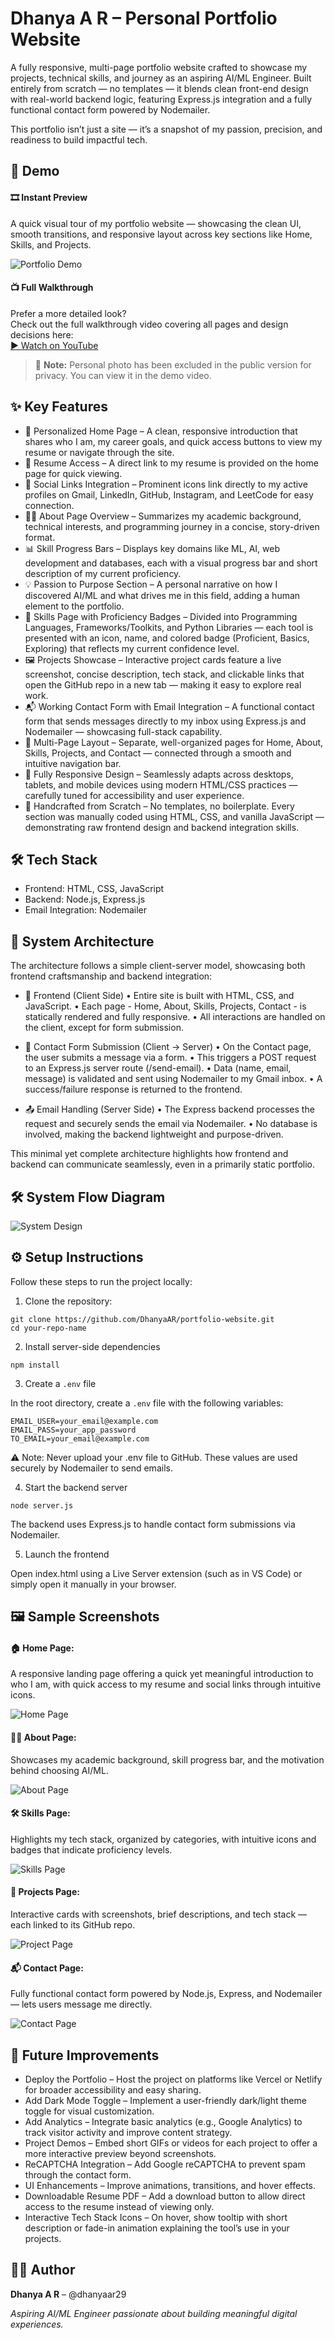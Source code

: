 # Dhanya A R – Personal Portfolio Website

A fully responsive, multi-page portfolio website crafted to showcase my projects, technical skills, and journey as an aspiring AI/ML Engineer. Built entirely from scratch — no templates — it blends clean front-end design with real-world backend logic, featuring Express.js integration and a fully functional contact form powered by Nodemailer.

This portfolio isn’t just a site — it’s a snapshot of my passion, precision, and readiness to build impactful tech.



## 🚀 Demo

#### 🎞️ Instant Preview  
A quick visual tour of my portfolio website — showcasing the clean UI, smooth transitions, and responsive layout across key sections like Home, Skills, and Projects.

![Portfolio Demo](demo/portfolio-demo.gif)

#### 📺 Full Walkthrough  
Prefer a more detailed look?  
Check out the full walkthrough video covering all pages and design decisions here:  
[▶️ Watch on YouTube](https://www.youtube.com/watch?v=YOUR_VIDEO_ID)

> 📌 **Note:** Personal photo has been excluded in the public version for privacy. You can view it in the demo video.



## ✨ Key Features

- 👋 Personalized Home Page – A clean, responsive introduction that shares who I am, my career goals, and quick access buttons to view my resume or navigate through the site.
- 📄 Resume Access – A direct link to my resume is provided on the home page for quick viewing.
- 🔗 Social Links Integration – Prominent icons link directly to my active profiles on Gmail, LinkedIn, GitHub, Instagram, and LeetCode for easy connection.
- 🧑‍💻 About Page Overview – Summarizes my academic background, technical interests, and programming journey in a concise, story-driven format.
- 📊 Skill Progress Bars – Displays key domains like ML, AI, web development and databases, each with a visual progress bar and short description of my current proficiency.
- 💡 Passion to Purpose Section – A personal narrative on how I discovered AI/ML and what drives me in this field, adding a human element to the portfolio.
- 🧰 Skills Page with Proficiency Badges – Divided into Programming Languages, Frameworks/Toolkits, and Python Libraries — each tool is presented with an icon, name, and colored badge (Proficient, Basics, Exploring) that reflects my current confidence level.
- 🖼️ Projects Showcase – Interactive project cards feature a live screenshot, concise description, tech stack, and clickable links that open the GitHub repo in a new tab — making it easy to explore real work.
- 📬 Working Contact Form with Email Integration – A functional contact form that sends messages directly to my inbox using Express.js and Nodemailer — showcasing full-stack capability.
- 🧩 Multi-Page Layout – Separate, well-organized pages for Home, About, Skills, Projects, and Contact — connected through a smooth and intuitive navigation bar.
- 📱 Fully Responsive Design – Seamlessly adapts across desktops, tablets, and mobile devices using modern HTML/CSS practices — carefully tuned for accessibility and user experience.
- 🎨 Handcrafted from Scratch – No templates, no boilerplate. Every section was manually coded using HTML, CSS, and vanilla JavaScript — demonstrating raw frontend design and backend integration skills.



## 🛠️ Tech Stack

- Frontend: HTML, CSS, JavaScript 
- Backend: Node.js, Express.js 
- Email Integration: Nodemailer



## 🧩 System Architecture

The architecture follows a simple client-server model, showcasing both frontend craftsmanship and backend integration:

- 📄 Frontend (Client Side)
     • Entire site is built with HTML, CSS, and JavaScript.
     • Each page - Home, About, Skills, Projects, Contact - is statically rendered and fully responsive.
     • All interactions are handled on the client, except for form submission.
      
- 📨 Contact Form Submission (Client → Server)
     • On the Contact page, the user submits a message via a form.
     • This triggers a POST request to an Express.js server route (/send-email).
     • Data (name, email, message) is validated and sent using Nodemailer to my Gmail inbox.
     • A success/failure response is returned to the frontend.
      
- 📤 Email Handling (Server Side)
     • The Express backend processes the request and securely sends the email via Nodemailer.
     • No database is involved, making the backend lightweight and purpose-driven.
      
This minimal yet complete architecture highlights how frontend and backend can communicate seamlessly, even in a primarily static portfolio.



## 🛠️ System Flow Diagram

![System Design](./screenshots/system-design.png)


## ⚙️ Setup Instructions

Follow these steps to run the project locally:
   
1. Clone the repository:
```
git clone https://github.com/DhanyaAR/portfolio-website.git
cd your-repo-name
```

2. Install server-side dependencies
```
npm install
```

3. Create a `.env` file

In the root directory, create a `.env` file with the following variables:
```
EMAIL_USER=your_email@example.com
EMAIL_PASS=your_app_password
TO_EMAIL=your_email@example.com
```
⚠️ Note: Never upload your .env file to GitHub. These values are used securely by Nodemailer to send emails.

4. Start the backend server
```
node server.js
```
The backend uses Express.js to handle contact form submissions via Nodemailer.

5. Launch the frontend
   
Open index.html using a Live Server extension (such as in VS Code) or simply open it manually in your browser.



## 🖼️ Sample Screenshots

#### 🏠 Home Page: 
A responsive landing page offering a quick yet meaningful introduction to who I am, with quick access to my resume and social links through intuitive icons.

![Home Page](screenshots/home.png)

#### 👩‍🎓 About Page: 
Showcases my academic background, skill progress bar, and the motivation behind choosing AI/ML.

![About Page](screenshots/about.png)

#### 🛠️ Skills Page: 
Highlights my tech stack, organized by categories, with intuitive icons and badges that indicate proficiency levels.

![Skills Page](screenshots/skills.png)

#### 📁 Projects Page: 
Interactive cards with screenshots, brief descriptions, and tech stack — each linked to its GitHub repo.

![Project Page](screenshots/project.png)

#### 📬 Contact Page: 
Fully functional contact form powered by Node.js, Express, and Nodemailer — lets users message me directly.

![Contact Page](screenshots/contact.png)



## 🚀 Future Improvements

- Deploy the Portfolio – Host the project on platforms like Vercel or Netlify for broader accessibility and easy sharing.
- Add Dark Mode Toggle – Implement a user-friendly dark/light theme toggle for visual customization.
- Add Analytics – Integrate basic analytics (e.g., Google Analytics) to track visitor activity and improve content strategy.
- Project Demos – Embed short GIFs or videos for each project to offer a more interactive preview beyond screenshots.
- ReCAPTCHA Integration – Add Google reCAPTCHA to prevent spam through the contact form.
- UI Enhancements – Improve animations, transitions, and hover effects.
- Downloadable Resume PDF – Add a download button to allow direct access to the resume instead of viewing only.
- Interactive Tech Stack Icons – On hover, show tooltip with short description or fade-in animation explaining the tool’s use in your projects.


## 👩‍💻 Author

**Dhanya A R** – @dhanyaar29

*Aspiring AI/ML Engineer passionate about building meaningful digital experiences.*



